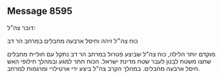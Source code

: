 ## Message 8595

דובר צה"ל:

כוח צה״ל זיהה וחיסל ארבעה מחבלים במרחב הר דב

מוקדם יותר הלילה, כוח צה"ל שביצע פטרול במרחב הר דב נתקל עם חוליית מחבלים שחצו משטח לבנון לעבר שטח מדינת ישראל. הכוח חתר למגע ובמהלך חילופי האש חיסל ארבעה מחבלים. במהלך הקרב צה"ל ביצע ירי ארטילרי ומרגמות למרחב.

